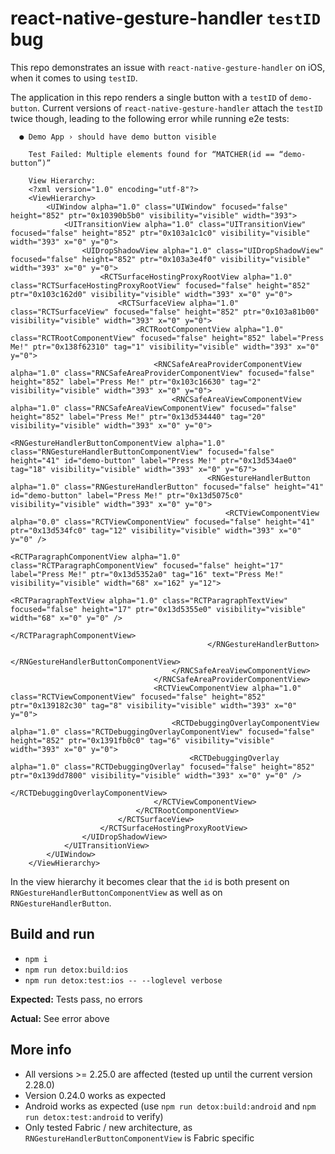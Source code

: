 # react-native-gesture-handler `testID` bug

This repo demonstrates an issue with `react-native-gesture-handler` on iOS, when it comes to using `testID`.

The application in this repo renders a single button with a `testID` of `demo-button`. Current versions of `react-native-gesture-handler` attach the `testID` twice though, leading to the following error while running e2e tests:

```
  ● Demo App › should have demo button visible

    Test Failed: Multiple elements found for “MATCHER(id == “demo-button”)”

    View Hierarchy:
    <?xml version="1.0" encoding="utf-8"?>
    <ViewHierarchy>
        <UIWindow alpha="1.0" class="UIWindow" focused="false" height="852" ptr="0x10390b5b0" visibility="visible" width="393">
            <UITransitionView alpha="1.0" class="UITransitionView" focused="false" height="852" ptr="0x103a1c1c0" visibility="visible" width="393" x="0" y="0">
                <UIDropShadowView alpha="1.0" class="UIDropShadowView" focused="false" height="852" ptr="0x103a3e4f0" visibility="visible" width="393" x="0" y="0">
                    <RCTSurfaceHostingProxyRootView alpha="1.0" class="RCTSurfaceHostingProxyRootView" focused="false" height="852" ptr="0x103c162d0" visibility="visible" width="393" x="0" y="0">
                        <RCTSurfaceView alpha="1.0" class="RCTSurfaceView" focused="false" height="852" ptr="0x103a81b00" visibility="visible" width="393" x="0" y="0">
                            <RCTRootComponentView alpha="1.0" class="RCTRootComponentView" focused="false" height="852" label="Press Me!" ptr="0x138f62310" tag="1" visibility="visible" width="393" x="0" y="0">
                                <RNCSafeAreaProviderComponentView alpha="1.0" class="RNCSafeAreaProviderComponentView" focused="false" height="852" label="Press Me!" ptr="0x103c16630" tag="2" visibility="visible" width="393" x="0" y="0">
                                    <RNCSafeAreaViewComponentView alpha="1.0" class="RNCSafeAreaViewComponentView" focused="false" height="852" label="Press Me!" ptr="0x13d534440" tag="20" visibility="visible" width="393" x="0" y="0">
                                        <RNGestureHandlerButtonComponentView alpha="1.0" class="RNGestureHandlerButtonComponentView" focused="false" height="41" id="demo-button" label="Press Me!" ptr="0x13d534ae0" tag="18" visibility="visible" width="393" x="0" y="67">
                                            <RNGestureHandlerButton alpha="1.0" class="RNGestureHandlerButton" focused="false" height="41" id="demo-button" label="Press Me!" ptr="0x13d5075c0" visibility="visible" width="393" x="0" y="0">
                                                <RCTViewComponentView alpha="0.0" class="RCTViewComponentView" focused="false" height="41" ptr="0x13d534fc0" tag="12" visibility="visible" width="393" x="0" y="0" />
                                                <RCTParagraphComponentView alpha="1.0" class="RCTParagraphComponentView" focused="false" height="17" label="Press Me!" ptr="0x13d5352a0" tag="16" text="Press Me!" visibility="visible" width="68" x="162" y="12">
                                                    <RCTParagraphTextView alpha="1.0" class="RCTParagraphTextView" focused="false" height="17" ptr="0x13d5355e0" visibility="visible" width="68" x="0" y="0" />
                                                </RCTParagraphComponentView>
                                            </RNGestureHandlerButton>
                                        </RNGestureHandlerButtonComponentView>
                                    </RNCSafeAreaViewComponentView>
                                </RNCSafeAreaProviderComponentView>
                                <RCTViewComponentView alpha="1.0" class="RCTViewComponentView" focused="false" height="852" ptr="0x139182c30" tag="8" visibility="visible" width="393" x="0" y="0">
                                    <RCTDebuggingOverlayComponentView alpha="1.0" class="RCTDebuggingOverlayComponentView" focused="false" height="852" ptr="0x1391fb0c0" tag="6" visibility="visible" width="393" x="0" y="0">
                                        <RCTDebuggingOverlay alpha="1.0" class="RCTDebuggingOverlay" focused="false" height="852" ptr="0x139dd7800" visibility="visible" width="393" x="0" y="0" />
                                    </RCTDebuggingOverlayComponentView>
                                </RCTViewComponentView>
                            </RCTRootComponentView>
                        </RCTSurfaceView>
                    </RCTSurfaceHostingProxyRootView>
                </UIDropShadowView>
            </UITransitionView>
        </UIWindow>
    </ViewHierarchy>
```

In the view hierarchy it becomes clear that the `id` is both present on `RNGestureHandlerButtonComponentView` as well as on `RNGestureHandlerButton`.

## Build and run

- `npm i`
- `npm run detox:build:ios`
- `npm run detox:test:ios -- --loglevel verbose`

**Expected:** Tests pass, no errors

**Actual:** See error above

## More info

- All versions >= 2.25.0 are affected (tested up until the current version 2.28.0)
- Version 0.24.0 works as expected
- Android works as expected (use `npm run detox:build:android` and `npm run detox:test:android` to verify)
- Only tested Fabric / new architecture, as `RNGestureHandlerButtonComponentView` is Fabric specific

